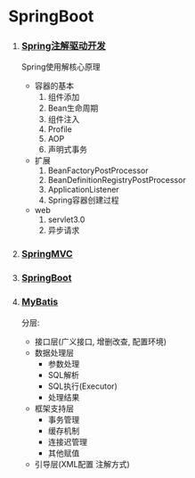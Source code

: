 # SpringBoot

1. ### [Spring注解驱动开发](./src/main/java/com/tree/bootroad/v001spring/atguigu/README.md)
    Spring使用解核心原理
    - 容器的基本
        1. 组件添加
        1. Bean生命周期
        1. 组件注入
        1. Profile
        1. AOP
        1. 声明式事务
    - 扩展
        1. BeanFactoryPostProcessor
        1. BeanDefinitionRegistryPostProcessor
        1. ApplicationListener
        1. Spring容器创建过程
    - web
        1. servlet3.0
        1. 异步请求
        
1. ### [SpringMVC](./src/main/java/com/tree/bootroad/v002springmvc/atguigu/README.md)

1. ### [SpringBoot](./src/main/java/com/tree/bootroad/README.md)

1. ### [MyBatis](./src/main/java/com/tree/bootroad/README.md)
    分层:      
    - 接口层(广义接口, 增删改查, 配置环境)
    - 数据处理层
        - 参数处理
        - SQL解析
        - SQL执行(Executor)
        - 处理结果
    - 框架支持层
        - 事务管理
        - 缓存机制
        - 连接迟管理
        - 其他赋值
    - 引导层(XML配置 注解方式)

